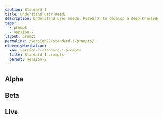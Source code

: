 ```yaml
---
caption: Standard 1
title: Understand user needs
description: Understand user needs. Research to develop a deep knowledge of who the service users are and what that means for the design of the service.
tags:
  - prompt
  - version-2
layout: prompt
permalink: /version-2/standard-1/prompts/
eleventyNavigation:
  key: version-2-standard-1-prompts
  title: Standard 1 prompts
  parent: version-2
---
```


## Alpha

## Beta

## Live
